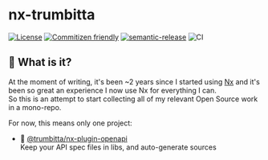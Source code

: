 # nx-trumbitta

[![License](https://img.shields.io/npm/l/@trumbitta/nx-plugin-openapi)]()
[![Commitizen friendly](https://img.shields.io/badge/commitizen-friendly-brightgreen.svg)](http://commitizen.github.io/cz-cli/)
[![semantic-release](https://img.shields.io/badge/%20%20%F0%9F%93%A6%F0%9F%9A%80-semantic--release-e10079.svg)](https://github.com/semantic-release/semantic-release)
![CI](https://github.com/trumbitta/nx-trumbitta/workflows/CI/badge.svg?event=push)


## 🧐 What is it?

At the moment of writing, it's been ~2 years since I started using [Nx](https://github.com/nrwl/nx) and it's been so great an experience I now use Nx for everything I can.  
So this is an attempt to start collecting all of my relevant Open Source work in a mono-repo.

For now, this means only one project:

  - 🤖 [@trumbitta/nx-plugin-openapi](packages/nx-plugin-openapi/README.md)  
Keep your API spec files in libs, and auto-generate sources
